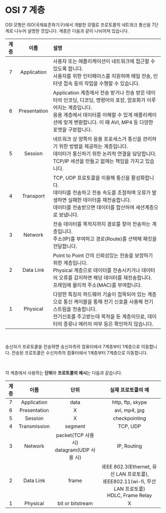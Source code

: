 # OSI 7 계층

OSI 모형은 ISO(국체표준화기구)에서 개발한 모델로 프로토콜의 네트워크 통신을 7단계로 나누어 설명한 것입니다. 계층은 다음과 같이 나뉘어져 있습니다.

| 계층 |     이름     | 설명                                                         |
| :--: | :----------: | :----------------------------------------------------------- |
|  7   | Application  | 사용자 또는 애플리케이션이 네트워크에 접근할 수 있도록 합니다.<br>사용자를 위한 인터페이스를 지원하며 메일 전송, 인터넷 접속 등의 작업을 수행할 수 있습니다. |
|  6   | Presentation | Application 계층에서 전송 받거나 전송 받은 데이터의 인코딩, 디코딩, 명령어의 포장, 암호화가 이루어지는 계층입니다.<br>응용 계층에서 데이터를 이해할 수 있게 애플리케이션에 맞게 변환합니다. 이 때 AVI, MP4 등 다양한 포맷을 구분합니다. |
|  5   |   Session    | 네트워크 상 양쪽의 응용 프로세스가 통신을 관리하기 위한 방법을 제공하는 계층입니다. <br>데이터가 통신하기 위한 논리적 연결을 담당합니다.<br>TCP/IP 세션을 만들고 없애는 책임을 가지고 있습니다. |
|  4   |  Transport   | TCP, UDP 프로토콜을 이용해 통신을 활성화합니다.<br>데이터를 전송하고 전송 속도를 조절하며 오류가 발생하면 실패한 데이터를 재전송합니다.<br>데이터를 전송받으면 데이터를 합산하여 세션계층으로 보냅니다. |
|  3   |   Network    | 전송 데이터를 목적지까지 경로를 찾아 전송하는 계층입니다.<br>주소(IP)를 부여하고 경로(Route)를 선택해 패킷을 전달합니다. |
|  2   |  Data Link   | Point to Point 간의 신뢰성있는 전송을 보장하기 위한 계층입니다. <br/>Physical 계층으로 데이터를 전송시키거나 데이터의 오류를 감지하면 해당 데이터를 재전송합니다.<br>프레임에 물리적 주소(MAC)를 부여합니다.<br/> |
|  1   |   Physical   | 다양한 특징의 하드웨어 기술이 접목되어 있는 계층으로 통신 케이블을 통해 전기 신호를 사용해 전기 스트림을 전송합니다.<br>전기신호를 주고받는데 목적을 둔 계층이므로, 데이터의 종류나 에러의 여부 등은 확인하지 않습니다. |

<br>

송신자가 프로토콜을 전송하면 송신자측의 컴퓨터에서 7계층부터 1계층으로 이동합니다. 전송된 프로토콜은 수신자측의 컴퓨터에서 1계층부터 7계층으로 이동합니다.

<br>

각 계층에서 사용하는 **단위**와 **프로토콜의 예시**는 다음과 같습니다.

| 계층 |     이름     | 단위 |                      실제 프로토콜의 예                      |
| :--: | :----------: | :----: | :----------------------------------------------------------: |
|  7   | Application  | data |                       http, ftp, skype                       |
|  6   | Presentation | X    |                        avi, mp4, jpg                         |
|  5   |   Session    | X |                        checkpointing                         |
|  4   | Transmission | segment |                           TCP, UDP                           |
|  3   |   Network    | packet(TCP 사용 시)<br>datagram(UDP 사용 시) |                         IP, Routing                          |
|  2   |  Data Link  | frame | IEEE 802.3(Ethernet, 유선 LAN 프로토콜), <br>IEEE802.11(wi-fi, 무선 LAN 프로토콜) <br>HDLC, Frame Relay |
|  1   |   Physical   | bit or bitstream |                              X                               |